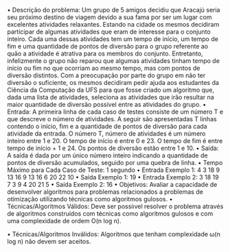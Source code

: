 
• Descrição do problema: 
    Um grupo de 5 amigos decidiu que Aracajú seria seu próximo destino de viagem devido a sua fama por ser um lugar com excelentes atividades relaxantes. Estando na cidade os mesmos decidiram participar de algumas atividades que eram de interesse para o conjunto inteiro. 
    Cada uma dessas atividades tem um tempo de início, um tempo de fim e uma quantidade de pontos de diversão para o grupo referente ao quão a atividade é atrativa para os membros do conjunto. Entretanto, infelizmente o grupo não reparou que algumas atividades tinham tempo de início ou fim no que ocorriam ao mesmo tempo, mas com pontos de diversão distintos. 
    Com a preocupação por parte do grupo em não ter diversão o suficiente, os mesmos decidiram pedir ajuda aos estudantes da Ciência da Computação da UFS para que fosse criado um algoritmo que, dada uma lista de atividades, seleciona as atividades que irão resultar na maior quantidade de diversão possível entre as atividades do grupo.
• Entrada: 
    A primeira linha de cada caso de testes consiste de um número T e que descreve o número de atividades. A seguir são apresentadas T linhas contendo o início, fim e a quantidade de pontos de diversão para cada atividade da entrada.
    O número T, número de atividades é um número inteiro entre 1 e 20. O tempo de início é entre 0 e 23. O tempo de fim é entre tempo de início + 1 e 24. Os pontos de diversão estão entre 1 e 10.
• Saída: 
    A saída é dada por um único número inteiro indicando a quantidade de pontos de diversão acumulados, seguido por uma quebra de linha. 
• Tempo Máximo para Cada Caso de Teste: 1 segundo 
• Entrada Exemplo 1: 
    4
    3 18 9
    13 16 9
    13 16 6
    20 22 10
• Saída Exemplo 1: 
    19 
• Entrada Exemplo 2: 
    3
    18 19 7
    3 9 4
    20 21 5
• Saída Exemplo 2: 
    16
• Objetivos: 
    Avaliar a capacidade de desenvolver algoritmos para problemas relacionados a problemas de otimização utilizando técnicas como algoritmos gulosos.
• Técnicas/Algoritmos Válidos: 
    Deve ser possíıvel resolver o problema através de algoritmos construídos com técnicas como algoritmos gulosos e com uma complexidade de ordem O(n log n). 

• Técnicas/Algoritmos Inválidos: 
    Algoritmos que tenham complexidade ω(n log n) não devem ser aceitos. 

